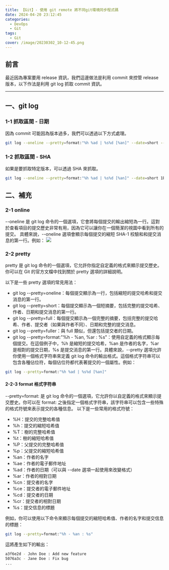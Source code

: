 ```yaml
---
title: 【Git】- 使用 git remote 將不同git環境同步程式碼
date: 2024-04-20 23:12:45
categories: 
  - DevOps
  - Git
tags: 
  - Git
cover: /image/20230302_10-12-45.png
---
```


## 前言
最近因為專案要用 release 資訊，我們這邊做法是利用 commit 來控管 release 版本，以下作法是利用 git log 抓取 commit 資訊。


---

## 一、git log 

### 1-1 抓取區間 - 日期
因為 commit 可能因為版本過多，我們可以透過以下方式處理。

```bash
git log --oneline --pretty=format:"%h %ad | %s%d [%an]" --date=short --since="2024-04-01" --before="2024-04-10"
```

### 1-2 抓取區間 - SHA
如果是要抓取特定版本，可以透過 SHA 來抓取。

```bash
git log --oneline --pretty=format:"%h %ad | %s%d [%an]" --date=short 1b2e3c4..5a6b7c8
```

## 二、補充
### 2-1 online 
--oneline 是 git log 命令的一個選項，它會將每個提交的輸出縮短為一行。這對於查看項目的提交歷史非常有用，因為它可以讓你在一個簡潔的視圖中看到所有的提交。
具體來說，--oneline 選項會顯示每個提交的縮短 SHA-1 校驗和和提交消息的第一行。例如：
![](/image/20240420_21-09-32.png)

### 2-2 pretty
pretty 是 git log 命令的一個選項，它允許你指定自定義的格式來顯示提交歷史。你可以在 Git 的官方文檔中找到關於 pretty 選項的詳細說明。

以下是一些 pretty 選項的常見用法：

- git log --pretty=oneline：每個提交顯示為一行，包括縮短的提交哈希和提交消息的第一行。
- git log --pretty=short：每個提交顯示為一個短摘要，包括完整的提交哈希、作者、日期和提交消息的第一行。
- git log --pretty=full：每個提交顯示為一個完整的摘要，包括完整的提交哈希、作者、提交者（如果與作者不同）、日期和完整的提交消息。
- git log --pretty=fuller：與 full 類似，但還包括提交者的日期。
- git log --pretty=format:"%h - %an, %ar : %s"：使用自定義的格式顯示每個提交。在這個例子中，%h 是縮短的提交哈希，%an 是作者的名字，%ar 是相對的提交日期，%s 是提交消息的第一行。具體來說，--pretty 選項允許你使用一個格式字符串來定義 git log 命令的輸出格式。這個格式字符串可以包含各種佔位符，每個佔位符都代表著提交的一個屬性。例如：

```bash
git log --pretty=format:"%h %ad | %s%d [%an]"
```


#### 2-2-3 format 格式字符串
--pretty=format: 是 git log 命令的一個選項，它允許你以自定義的格式來顯示提交歷史。你可以在 format: 之後指定一個格式字符串，該字符串可以包含一些特殊的格式符號來表示提交的各種信息。
以下是一些常用的格式符號：

- %H：提交的完整哈希值
- %h：提交的縮短哈希值
- %T：樹的完整哈希值
- %t：樹的縮短哈希值
- %P：父提交的完整哈希值
- %p：父提交的縮短哈希值
- %an：作者的名字
- %ae：作者的電子郵件地址
- %ad：作者的日期（可以與 --date 選項一起使用來改變格式）
- %ar：作者的相對日期
- %cn：提交者的名字
- %ce：提交者的電子郵件地址
- %cd：提交者的日期
- %cr：提交者的相對日期
- %s：提交信息的標題

例如，你可以使用以下命令來顯示每個提交的縮短哈希值、作者的名字和提交信息的標題：
```bash
git log --pretty=format:"%h - %an : %s"
```

這將產生如下的輸出：
```bash
a3f6e2d - John Doe : Add new feature
5076a3c - Jane Doe : Fix bug
...


